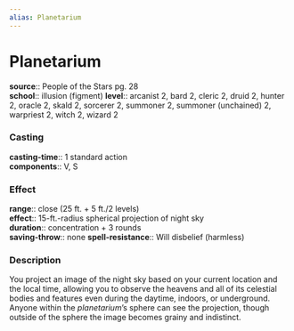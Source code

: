 ```yaml
---
alias: Planetarium
---
```


# Planetarium 

**source**:: People of the Stars pg. 28  
**school**:: illusion (figment)
**level**:: arcanist 2, bard 2, cleric 2, druid 2, hunter 2, oracle 2, skald 2, sorcerer 2, summoner 2, summoner (unchained) 2, warpriest 2, witch 2, wizard 2

### Casting 

**casting-time**:: 1 standard action  
**components**:: V, S

### Effect 

**range**:: close (25 ft. + 5 ft./2 levels)  
**effect**:: 15-ft.-radius spherical projection of night sky  
**duration**:: concentration + 3 rounds  
**saving-throw**:: none
**spell-resistance**:: Will disbelief (harmless)

### Description 

You project an image of the night sky based on your current location and the local time, allowing you to observe the heavens and all of its celestial bodies and features even during the daytime, indoors, or underground. Anyone within the *planetarium*’s sphere can see the projection, though outside of the sphere the image becomes grainy and indistinct.
